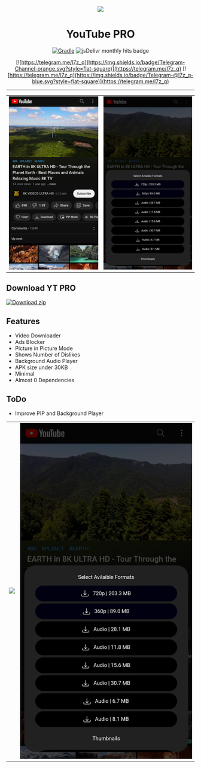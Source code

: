 <p align="center">
<img src='https://raw.githubusercontent.com/codecraft007/codecraft007/main/ytp.gif'  >
</p>
<h1 align=center>YouTube PRO </h1>

<div align="center">

[![Gradle](https://github.com/codecraft007/YouTube-Premium-/workflows/gradle.yml/badge.svg)](https://github.com/codecraft007/YouTube-Premium-/workflows/gradle.yml)
<img alt="jsDelivr monthly hits badge" src="https://data.jsdelivr.com/v1/package/gh/prateek-chaubey/YTPro/badge">

[![https://telegram.me/l7z_q](https://img.shields.io/badge/Telegram-Channel-orange.svg?style=flat-square)](https://telegram.me/l7z_q)
[![https://telegram.me/l7z_q](https://img.shields.io/badge/Telegram-@l7z_q-blue.svg?style=flat-square)](https://telegram.me/l7z_q)

</div>

---


| | |
|:--:|:--:| 
|<img src='https://raw.githubusercontent.com/codecraft007/YouTube-Premium-/main/ytpro3.png'  > | <img src='https://raw.githubusercontent.com/codecraft007/YouTube-Premium-/main/ytpro2.png'  > |


## Download YT PRO

[![Download zip](https://custom-icon-badges.herokuapp.com/badge/-Download-ff0000?style=for-the-badge&logo=download&logoColor=white "Download Apk")](https://github.com/codecraft007/YouTube-Premium-/raw/main/YouTube%20Pro_3.3.apk)

## Features
 * Video Downloader
 * Ads Blocker
 * Picture in Picture Mode
 * Shows Number of Dislikes
 * Background Audio Player
 * APK size under 30KB
 * Minimal
 * Almost 0 Dependencies

## ToDo
 * Improve PIP and Background Player

| | |
|:--:|:--:| 
|<img src='https://raw.githubusercontent.com/prateek-chaubey/YTPro/main/ytpro3.png'  > | <img src='https://raw.githubusercontent.com/codecraft007/YouTube-Premium-/main/ytpro2.png'  > |
